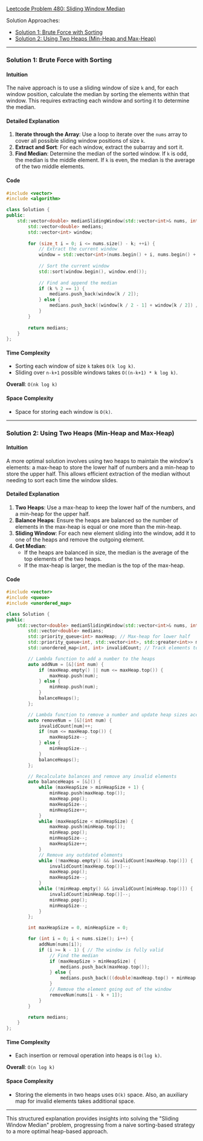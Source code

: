 [Leetcode Problem 480: Sliding Window Median](https://leetcode.com/problems/sliding-window-median/)

Solution Approaches:
- [Solution 1: Brute Force with Sorting](#solution-1-brute-force-with-sorting)
- [Solution 2: Using Two Heaps (Min-Heap and Max-Heap)](#solution-2-using-two-heaps-min-heap-and-max-heap)

---

### Solution 1: Brute Force with Sorting

#### Intuition
The naive approach is to use a sliding window of size `k` and, for each window position, calculate the median by sorting the elements within that window. This requires extracting each window and sorting it to determine the median.

#### Detailed Explanation
1. **Iterate through the Array**: Use a loop to iterate over the `nums` array to cover all possible sliding window positions of size `k`.
2. **Extract and Sort**: For each window, extract the subarray and sort it.
3. **Find Median**: Determine the median of the sorted window. If `k` is odd, the median is the middle element. If `k` is even, the median is the average of the two middle elements.

#### Code
```cpp
#include <vector>
#include <algorithm>

class Solution {
public:
    std::vector<double> medianSlidingWindow(std::vector<int>& nums, int k) {
        std::vector<double> medians;
        std::vector<int> window;
        
        for (size_t i = 0; i <= nums.size() - k; ++i) {
            // Extract the current window
            window = std::vector<int>(nums.begin() + i, nums.begin() + i + k);
            
            // Sort the current window
            std::sort(window.begin(), window.end());
            
            // Find and append the median
            if (k % 2 == 1) {
                medians.push_back(window[k / 2]);
            } else {
                medians.push_back((window[k / 2 - 1] + window[k / 2]) / 2.0);
            }
        }
        
        return medians;
    }
};
```

#### Time Complexity
- Sorting each window of size `k` takes `O(k log k)`.
- Sliding over `n-k+1` possible windows takes `O((n-k+1) * k log k)`.
  
**Overall**: `O(nk log k)`

#### Space Complexity
- Space for storing each window is `O(k)`.

---

### Solution 2: Using Two Heaps (Min-Heap and Max-Heap)

#### Intuition
A more optimal solution involves using two heaps to maintain the window's elements: a max-heap to store the lower half of numbers and a min-heap to store the upper half. This allows efficient extraction of the median without needing to sort each time the window slides.

#### Detailed Explanation
1. **Two Heaps**: Use a max-heap to keep the lower half of the numbers, and a min-heap for the upper half.
2. **Balance Heaps**: Ensure the heaps are balanced so the number of elements in the max-heap is equal or one more than the min-heap.
3. **Sliding Window**: For each new element sliding into the window, add it to one of the heaps and remove the outgoing element.
4. **Get Median**:
   - If the heaps are balanced in size, the median is the average of the top elements of the two heaps.
   - If the max-heap is larger, the median is the top of the max-heap.

#### Code
```cpp
#include <vector>
#include <queue>
#include <unordered_map>

class Solution {
public:
    std::vector<double> medianSlidingWindow(std::vector<int>& nums, int k) {
        std::vector<double> medians;
        std::priority_queue<int> maxHeap; // Max-heap for lower half
        std::priority_queue<int, std::vector<int>, std::greater<int>> minHeap; // Min-heap for upper half
        std::unordered_map<int, int> invalidCount; // Track elements to discard

        // Lambda function to add a number to the heaps
        auto addNum = [&](int num) {
            if (maxHeap.empty() || num <= maxHeap.top()) {
                maxHeap.push(num);
            } else {
                minHeap.push(num);
            }
            balanceHeaps();
        };

        // Lambda function to remove a number and update heap sizes accordingly
        auto removeNum = [&](int num) {
            invalidCount[num]++;
            if (num <= maxHeap.top()) {
                maxHeapSize--;
            } else {
                minHeapSize--;
            }
            balanceHeaps();
        };

        // Recalculate balances and remove any invalid elements
        auto balanceHeaps = [&]() {
            while (maxHeapSize > minHeapSize + 1) {
                minHeap.push(maxHeap.top());
                maxHeap.pop();
                maxHeapSize--;
                minHeapSize++;
            }
            while (maxHeapSize < minHeapSize) {
                maxHeap.push(minHeap.top());
                minHeap.pop();
                minHeapSize--;
                maxHeapSize++;
            }
            // Remove any outdated elements
            while (!maxHeap.empty() && invalidCount[maxHeap.top()]) {
                invalidCount[maxHeap.top()]--;
                maxHeap.pop();
                maxHeapSize--;
            }
            while (!minHeap.empty() && invalidCount[minHeap.top()]) {
                invalidCount[minHeap.top()]--;
                minHeap.pop();
                minHeapSize--;
            }
        };

        int maxHeapSize = 0, minHeapSize = 0;

        for (int i = 0; i < nums.size(); i++) {
            addNum(nums[i]);
            if (i >= k - 1) { // The window is fully valid
                // Find the median
                if (maxHeapSize > minHeapSize) {
                    medians.push_back(maxHeap.top());
                } else {
                    medians.push_back(((double)maxHeap.top() + minHeap.top()) / 2.0);
                }
                // Remove the element going out of the window
                removeNum(nums[i - k + 1]);
            }
        }

        return medians;
    }
};
```

#### Time Complexity
- Each insertion or removal operation into heaps is `O(log k)`.
  
**Overall**: `O(n log k)`

#### Space Complexity
- Storing the elements in two heaps uses `O(k)` space. Also, an auxiliary map for invalid elements takes additional space.

---

This structured explanation provides insights into solving the "Sliding Window Median" problem, progressing from a naive sorting-based strategy to a more optimal heap-based approach.


